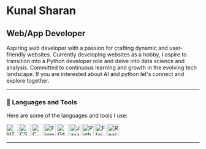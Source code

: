 # Kunal Sharan
## Web/App Developer 

Aspiring web developer with a passion for crafting dynamic and user-friendly websites.
Currently developing websites as a hobby, I aspire to transition into a Python developer role and delve into data science and analysis.
Committed to continuous learning and growth in the evolving tech landscape.
If you are interested about AI and python let's connect and explore together.



---

### 🧰 Languages and Tools

Here are some of the languages and tools I use:

<img align="left" alt="HTML" width="30px" src="https://cdn.jsdelivr.net/gh/devicons/devicon/icons/html5/html5-original-wordmark.svg" />
<img align="left" alt="CSS" width="30px" src="https://cdn.jsdelivr.net/gh/devicons/devicon/icons/css3/css3-original.svg" />
<img align="left" alt="C" width="30px" src="https://cdn.jsdelivr.net/gh/devicons/devicon/icons/c/c-original.svg" />
<img align="left" alt="Figma" width="30px" src="https://cdn.jsdelivr.net/gh/devicons/devicon/icons/figma/figma-original.svg" />
<img align="left" alt="Git" width="30px" src="https://cdn.jsdelivr.net/gh/devicons/devicon/icons/git/git-original-wordmark.svg" />
<img align="left" alt="JavaScript" width="30px" src="https://cdn.jsdelivr.net/gh/devicons/devicon/icons/javascript/javascript-original.svg" />
<img align="left" alt="Python" width="30px" src="https://cdn.jsdelivr.net/gh/devicons/devicon/icons/python/python-original.svg" />
<img align="left" alt="Flask" width="30px" src="https://cdn.jsdelivr.net/gh/devicons/devicon/icons/flask/flask-original.svg" />
<img align="left" alt="React" width="30px" src="https://cdn.jsdelivr.net/gh/devicons/devicon/icons/react/react-original.svg" />

<br/>
<br/>

---
